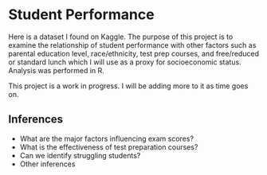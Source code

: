 # Student Performance
Here is a dataset I found on Kaggle. The purpose of this project is to examine the relationship of student performance with other factors such as parental education level, race/ethnicity, test prep courses, and free/reduced or standard lunch which I will use as a proxy for socioeconomic status. Analysis was performed in R.

This project is a work in progress. I will be adding more to it as time goes on.

## Inferences
- What are the major factors influencing exam scores?
- What is the effectiveness of test preparation courses?
- Can we identify struggling students?
- Other inferences

